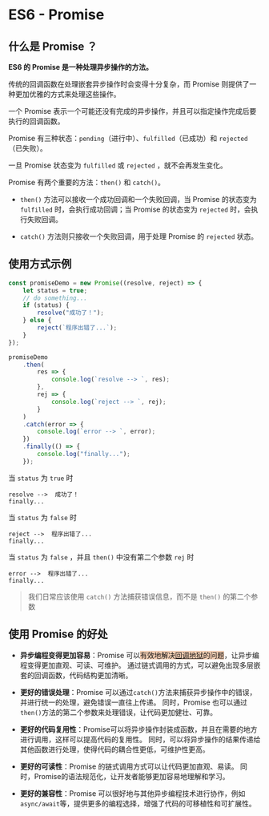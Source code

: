 # ES6 - Promise

## 什么是 Promise ？

**ES6 的 Promise 是一种处理异步操作的方法。**

传统的回调函数在处理嵌套异步操作时会变得十分复杂，而 Promise 则提供了一种更加优雅的方式来处理这些操作。

一个 Promise 表示一个可能还没有完成的异步操作，并且可以指定操作完成后要执行的回调函数。

Promise 有三种状态：`pending`（进行中）、`fulfilled`（已成功）和 `rejected`（已失败）。

一旦 Promise 状态变为 `fulfilled` 或 `rejected` ，就不会再发生变化。

Promise 有两个重要的方法：`then()` 和 `catch()`。

- `then()` 方法可以接收一个成功回调和一个失败回调，当 Promise 的状态变为 `fulfilled` 时，会执行成功回调；当 Promise 的状态变为 `rejected` 时，会执行失败回调。

- `catch()` 方法则只接收一个失败回调，用于处理 Promise 的 `rejected` 状态。

## 使用方式示例

```js
const promiseDemo = new Promise((resolve, reject) => {
    let status = true;
    // do something...
    if (status) {
        resolve("成功了！");
    } else {
        reject(`程序出错了...`);
    }
});

promiseDemo
    .then(
        res => {
            console.log(`resolve --> `, res);
        },
        rej => {
            console.log(`reject --> `, rej);
        }
    )
    .catch(error => {
        console.log(`error --> `, error);
    })
    .finally(() => {
        console.log("finally...");
    });
```

当 `status` 为 `true` 时

```
resolve -->  成功了！
finally...
```

当 `status` 为 `false` 时

```
reject -->  程序出错了...
finally...
```

当  `status` 为 `false` ，并且 `then()` 中没有第二个参数 `rej` 时

```
error -->  程序出错了...
finally...
```

> 我们日常应该使用 `catch()` 方法捕获错误信息，而不是 `then()` 的第二个参数

## 使用 Promise 的好处

- **异步编程变得更加容易**：Promise 可以<span style="background-color: rgba(227, 134, 66, 0.4)">有效地解决[回调地狱](what_is_callback_hell.md)的问题</span>，让异步编程变得更加直观、可读、可维护。
  通过链式调用的方式，可以避免出现多层嵌套的回调函数，代码结构更加清晰。

- **更好的错误处理**：Promise 可以通过`catch()`方法来捕获异步操作中的错误，并进行统一的处理，避免错误一直往上传递。
  同时，Promise 也可以通过`then()`方法的第二个参数来处理错误，让代码更加健壮、可靠。

- **更好的代码复用性**：Promise可以将异步操作封装成函数，并且在需要的地方进行调用，这样可以提高代码的复用性。
  同时，可以将异步操作的结果传递给其他函数进行处理，使得代码的耦合性更低，可维护性更高。

- **更好的可读性**：Promise 的链式调用方式可以让代码更加直观、易读。
  同时，Promise的语法规范化，让开发者能够更加容易地理解和学习。

- **更好的兼容性**：Promise 可以很好地与其他异步编程技术进行协作，例如`async/await`等，提供更多的编程选择，增强了代码的可移植性和可扩展性。
